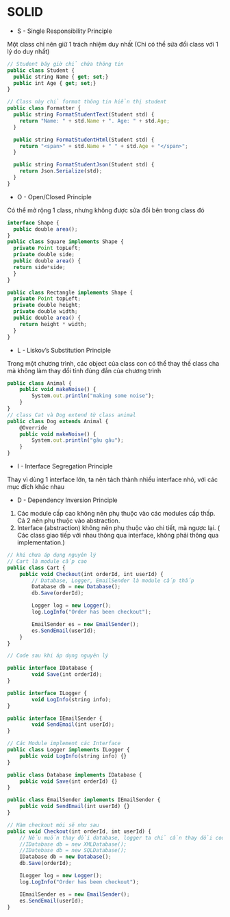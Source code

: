 # SOLID

- S - Single Responsibility Principle

Một class chỉ nên giữ 1 trách nhiệm duy nhất (Chỉ có thể sửa đổi class với 1 lý do duy nhất)

```ts
// Student bây giờ chỉ chứa thông tin
public class Student {
  public string Name { get; set;}
  public int Age { get; set;}
}

// Class này chỉ format thông tin hiển thị student
public class Formatter {
  public string FormatStudentText(Student std) {
    return "Name: " + std.Name + ". Age: " + std.Age;
  }

  public string FormatStudentHtml(Student std) {
    return "<span>" + std.Name + " " + std.Age + "</span>";
  }

  public string FormatStudentJson(Student std) {
    return Json.Serialize(std);
  }
}
```

- O - Open/Closed Principle

Có thể mở rộng 1 class, nhưng không được sửa đổi bên trong class đó

```ts
interface Shape {
  public double area();
}
public class Square implements Shape {
  private Point topLeft;
  private double side;
  public double area() {
  return side*side;
  }
}

public class Rectangle implements Shape {
  private Point topLeft;
  private double height;
  private double width;
  public double area() {
    return height * width;
  }
}
```

- L - Liskov’s Substitution Principle

Trong một chương trình, các object của class con có thể thay thế class cha mà không làm thay đổi tính đúng đắn của chương trình

```ts
public class Animal {
    public void makeNoise() {
        System.out.println("making some noise");
    }
}
// class Cat và Dog extend từ class animal
public class Dog extends Animal {
    @Override
    public void makeNoise() {
        System.out.println("gâu gâu");
    }
}
```

- I - Interface Segregation Principle

Thay vì dùng 1 interface lớn, ta nên tách thành nhiều interface nhỏ, với các mục đích khác nhau

- D - Dependency Inversion Principle

1. Các module cấp cao không nên phụ thuộc vào các modules cấp thấp.
   Cả 2 nên phụ thuộc vào abstraction.
2. Interface (abstraction) không nên phụ thuộc vào chi tiết, mà ngược lại.
   ( Các class giao tiếp với nhau thông qua interface,
   không phải thông qua implementation.)

```ts
// khi chưa áp dụng nguyên lý
// Cart là module cấp cao
public class Cart {
    public void Checkout(int orderId, int userId) {
        // Database, Logger, EmailSender là module cấp thấp
        Database db = new Database();
        db.Save(orderId);

        Logger log = new Logger();
        log.LogInfo("Order has been checkout");

        EmailSender es = new EmailSender();
        es.SendEmail(userId);
    }
}
```

```ts
// Code sau khi áp dụng nguyên lý

public interface IDatabase {
        void Save(int orderId);
}

public interface ILogger {
        void LogInfo(string info);
}

public interface IEmailSender {
        void SendEmail(int userId);
}

// Các Module implement các Interface
public class Logger implements ILogger {
    public void LogInfo(string info) {}
}

public class Database implements IDatabase {
    public void Save(int orderId) {}
}

public class EmailSender implements IEmailSender {
    public void SendEmail(int userId) {}
}

// Hàm checkout mới sẽ như sau
public void Checkout(int orderId, int userId) {
    // Nếu muốn thay đổi database, logger ta chỉ cần thay đổi code ở dưới các module này mà không ảnh hưởng đến hàm checkout
    //IDatabase db = new XMLDatabase();
    //IDatebase db = new SQLDatabase();
    IDatabase db = new Database();
    db.Save(orderId);

    ILogger log = new Logger();
    log.LogInfo("Order has been checkout");

    IEmailSender es = new EmailSender();
    es.SendEmail(userId);
}
```
